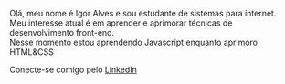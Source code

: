 Olá, meu nome é Igor Alves e sou estudante de sistemas para internet.<br>
Meu interesse atual é em aprender e aprimorar técnicas de desenvolvimento front-end.<br>
Nesse momento estou aprendendo Javascript enquanto aprimoro HTML&CSS<br>

Conecte-se comigo pelo <a href="https://www.linkedin.com/in/igoralveslink/" target="_blank">LinkedIn</a>

<!---
igoraoves/igoraoves is a ✨ special ✨ repository because its `README.md` (this file) appears on your GitHub profile.
You can click the Preview link to take a look at your changes.
--->
